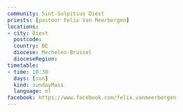 ```yaml
---
community: Sint-Sulpitius Diest
priests: [pastoor Felix Van Meerbergen]
locations:
- city: Diest
  postcode: 
  country: BE
  diocese: Mechelen-Brussel
  dioceseRegion: 
timetable:
- time: 10:30
  days: [sun]
  kind: sundayMass
  language: nl
facebook: https://www.facebook.com/felix.vanmeerbergen
---
```


